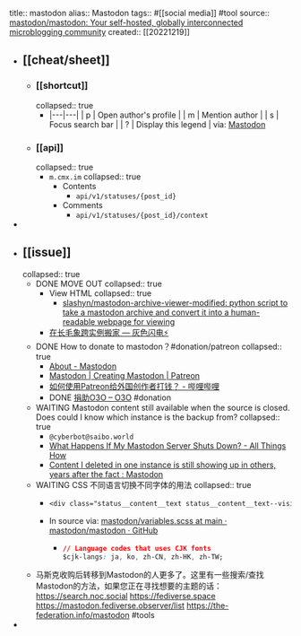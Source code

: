 title:: mastodon
alias:: Mastodon
tags:: #[[social media]] #tool
source:: [mastodon/mastodon: Your self-hosted, globally interconnected microblogging community](https://github.com/mastodon/mastodon)
created:: [[20221219]]

- ## [[cheat/sheet]]
  - ### [[shortcut]]
    collapsed:: true
    - |---|---|
      | p | Open author's profile |
      | m | Mention author |
      | s | Focus search bar |
      | ? | Display this legend |
      via: [Mastodon](https://mastodon.social/keyboard-shortcuts)
  - ### [[api]]
    collapsed:: true
    - `m.cmx.im`
      collapsed:: true
      - Contents
        - `api/v1/statuses/{post_id}`
      - Comments
        - `api/v1/statuses/{post_id}/context`
-
- ## [[issue]]
  collapsed:: true
  - DONE MOVE OUT
    collapsed:: true
    - View HTML
      collapsed:: true
      - [slashyn/mastodon-archive-viewer-modified: python script to take a mastodon archive and convert it into a human-readable webpage for viewing](https://github.com/slashyn/mastodon-archive-viewer-modified)
    - [在长毛象跨实例搬家 — 灰色闪电⚡](https://writee.org/hui-se-shan-dian/zai-chang-mao-xiang-kua-shi-li-ban-jia)
  - DONE How to donate to mastodon？#donation/patreon
    collapsed:: true
    - [About - Mastodon](https://mastodon.social/about)
    - [Mastodon | Creating Mastodon | Patreon](https://www.patreon.com/mastodon)
    - [如何使用Patreon给外国创作者打钱？ - 哔哩哔哩](https://www.bilibili.com/read/cv3684028)
    - DONE [捐助O3O – O3O](https://o3o.foundation/donate/) #donation
  - WAITING Mastodon content still available when the source is closed. Does could I know which instance is the backup from?
    collapsed:: true
    - `@cyberbot@saibo.world`
    - [What Happens If My Mastodon Server Shuts Down? - All Things How](https://allthings.how/what-happens-if-my-mastodon-server-shuts-down/)
    - [Content I deleted in one instance is still showing up in others, years after the fact : Mastodon](https://www.reddit.com/r/Mastodon/comments/10mta5v/content_i_deleted_in_one_instance_is_still/)
  - WAITING CSS 不同语言切换不同字体的用法
    collapsed:: true
    - ```css
      <div class="status__content__text status__content__text--visible translate" lang="ja"><p>xxxx</p></div>
      ```
    - In source via: [mastodon/variables.scss at main · mastodon/mastodon · GitHub](https://github.com/mastodon/mastodon/blob/main/app/javascript/styles/mastodon/variables.scss)
      - ```css
        // Language codes that uses CJK fonts
        $cjk-langs: ja, ko, zh-CN, zh-HK, zh-TW;
        ```
  - 马斯克收购后转移到Mastodon的人更多了。这里有一些搜索/查找Mastodon的方法，如果您正在寻找想要的主题的话：
    https://search.noc.social
    https://fediverse.space
    https://mastodon.fediverse.observer/list
    https://the-federation.info/mastodon
    #tools
-
